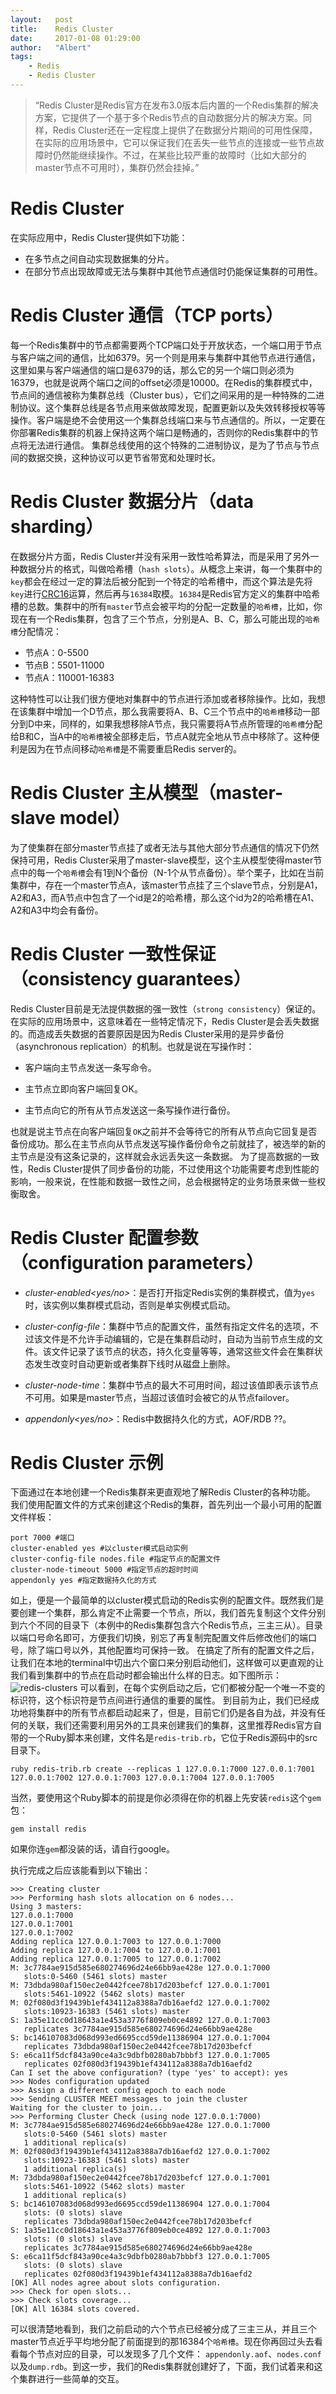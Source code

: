 ```yaml
---
layout:   post
title:    Redis Cluster
date:     2017-01-08 01:29:00
author:   "Albert"
tags:
    - Redis
    - Redis Cluster
---
```


> “Redis Cluster是Redis官方在发布3.0版本后内置的一个Redis集群的解决方案，它提供了一个基于多个Redis节点的自动数据分片的解决方案。同样，Redis Cluster还在一定程度上提供了在数据分片期间的可用性保障，在实际的应用场景中，它可以保证我们在丢失一些节点的连接或一些节点故障时仍然能继续操作。不过，在某些比较严重的故障时（比如大部分的master节点不可用时），集群仍然会挂掉。”

Redis Cluster
===

在实际应用中，Redis Cluster提供如下功能：

- 在多节点之间自动实现数据集的分片。 
- 在部分节点出现故障或无法与集群中其他节点通信时仍能保证集群的可用性。  

Redis Cluster 通信（TCP ports）
===
每一个Redis集群中的节点都需要两个TCP端口处于开放状态，一个端口用于节点与客户端之间的通信，比如6379。另一个则是用来与集群中其他节点进行通信，这里如果与客户端通信的端口是6379的话，那么它的另一个端口则必须为16379，也就是说两个端口之间的offset必须是10000。在Redis的集群模式中，节点间的通信被称为集群总线（Cluster bus），它们之间采用的是一种特殊的二进制协议。这个集群总线是各节点用来做故障发现，配置更新以及失效转移授权等等操作。客户端是绝不会使用这一个集群总线端口来与节点通信的。所以，一定要在你部署Redis集群的机器上保持这两个端口是畅通的，否则你的Redis集群中的节点将无法进行通信。
集群总线使用的这个特殊的二进制协议，是为了节点与节点间的数据交换，这种协议可以更节省带宽和处理时长。

Redis Cluster 数据分片（data sharding）
===

在数据分片方面，Redis Cluster并没有采用一致性哈希算法，而是采用了另外一种数据分片的格式，叫做哈希槽（`hash slots`）。从概念上来讲，每一个集群中的`key`都会在经过一定的算法后被分配到一个特定的哈希槽中，而这个算法是先将`key`进行[CRC16](https://en.wikipedia.org/wiki/Cyclic_redundancy_check)运算，然后再与`16384`取模。`16384`是Redis官方定义的集群中哈希槽的总数。集群中的所有`master`节点会被平均的分配一定数量的`哈希槽`，比如，你现在有一个Redis集群，包含了三个节点，分别是A、B、C，那么可能出现的`哈希槽`分配情况：

- 节点A：0-5500  
- 节点B：5501-11000  
- 节点A：110001-16383   

这种特性可以让我们很方便地对集群中的节点进行添加或者移除操作。比如，我想在该集群中增加一个D节点，那么我需要将A、B、C三个节点中的`哈希槽`移动一部分到D中来，同样的，如果我想移除A节点，我只需要将A节点所管理的`哈希槽`分配给B和C，当A中的`哈希槽`被全部移走后，节点A就完全地从节点中移除了。这种便利是因为在节点间移动`哈希槽`是不需要重启Redis server的。

Redis Cluster 主从模型（master-slave model）
===

为了使集群在部分master节点挂了或者无法与其他大部分节点通信的情况下仍然保持可用，Redis Cluster采用了master-slave模型，这个主从模型使得master节点中的每一个`哈希槽`会有1到N个备份（N-1个从节点备份）。举个栗子，比如在当前集群中，存在一个master节点A，该master节点挂了三个slave节点，分别是A1，A2和A3，而A节点中包含了一个id是2的哈希槽，那么这个id为2的哈希槽在A1、A2和A3中均会有备份。

Redis Cluster 一致性保证（consistency guarantees）
===

Redis Cluster目前是无法提供数据的强一致性（`strong consistency`）保证的。在实际的应用场景中，这意味着在一些特定情况下，Redis Cluster是会丢失数据的。而造成丢失数据的首要原因是因为Redis Cluster采用的是异步备份（asynchronous replication）的机制。也就是说在写操作时：

- 客户端向主节点发送一条写命令。

- 主节点立即向客户端回复OK。

- 主节点向它的所有从节点发送这一条写操作进行备份。

也就是说主节点在向客户端回复`OK`之前并不会等待它的所有从节点向它回复是否备份成功。那么在主节点向从节点发送写操作备份命令之前就挂了，被选举的新的主节点是没有这条记录的，这样就会永远丢失这一条数据。
为了提高数据的一致性，Redis Cluster提供了同步备份的功能，不过使用这个功能需要考虑到性能的影响，一般来说，在性能和数据一致性之间，总会根据特定的业务场景来做一些权衡取舍。

Redis Cluster 配置参数（configuration parameters）
===

- *cluster-enabled<yes/no>*：是否打开指定Redis实例的集群模式，值为`yes`时，该实例以集群模式启动，否则是单实例模式启动。

- *cluster-config-file<filename>*：集群中节点的配置文件，虽然有指定文件名的选项，不过该文件是不允许手动编辑的，它是在集群启动时，自动为当前节点生成的文件。该文件记录了该节点的状态，持久化变量等等，通常这些文件会在集群状态发生改变时自动更新或者集群下线时从磁盘上删除。

- *cluster-node-time<millseconds>*：集群中节点的最大不可用时间，超过该值即表示该节点不可用。如果是master节点，当超过该值时会被它的从节点failover。

- *appendonly<yes/no>*：Redis中数据持久化的方式，AOF/RDB ??。

Redis Cluster 示例
===
下面通过在本地创建一个Redis集群来更直观地了解Redis Cluster的各种功能。
我们使用配置文件的方式来创建这个Redis的集群，首先列出一个最小可用的配置文件样板：

```code
port 7000 #端口
cluster-enabled yes #以cluster模式启动实例
cluster-config-file nodes.file #指定节点的配置文件
cluster-node-timeout 5000 #指定节点的超时时间
appendonly yes #指定数据持久化的方式
```

如上，便是一个最简单的以cluster模式启动的Redis实例的配置文件。既然我们是要创建一个集群，那么肯定不止需要一个节点，所以，我们首先复制这个文件分别到六个不同的目录下（本例中的Redis集群包含六个Redis节点，三主三从）。目录以端口号命名即可，方便我们切换，别忘了再复制完配置文件后修改他们的端口号，除了端口号以外，其他配置均可保持一致。
在搞定了所有的配置文件之后，让我们在本地的terminal中切出六个窗口来分别启动他们，这样做可以更直观的让我们看到集群中的节点在启动时都会输出什么样的日志。如下图所示：
![redis-clusters](/img/redis-server-01.png)
可以看到，在每个实例启动之后，它们都被分配一个唯一不变的标识符，这个标识符是节点间进行通信的重要的属性。
到目前为止，我们已经成功地将集群中的所有节点都启动起来了，但是，目前它们仍是各自为战，并没有任何的关联，我们还需要利用另外的工具来创建我们的集群，这里推荐Redis官方自带的一个Ruby脚本来创建，文件名是`redis-trib.rb`，它位于Redis源码中的src目录下。

```code
ruby redis-trib.rb create --replicas 1 127.0.0.1:7000 127.0.0.1:7001 127.0.0.1:7002 127.0.0.1:7003 127.0.0.1:7004 127.0.0.1:7005
```

当然，要使用这个Ruby脚本的前提是你必须得在你的机器上先安装`redis`这个`gem`包： 

```code
gem install redis
```

如果你连`gem`都没装的话，请自行google。

执行完成之后应该能看到以下输出：

```code
>>> Creating cluster
>>> Performing hash slots allocation on 6 nodes...
Using 3 masters:
127.0.0.1:7000
127.0.0.1:7001
127.0.0.1:7002
Adding replica 127.0.0.1:7003 to 127.0.0.1:7000
Adding replica 127.0.0.1:7004 to 127.0.0.1:7001
Adding replica 127.0.0.1:7005 to 127.0.0.1:7002
M: 3c7784ae915d585e680274696d24e66bb9ae428e 127.0.0.1:7000
   slots:0-5460 (5461 slots) master
M: 73dbda980af150ec2e0442fcee78b17d203befcf 127.0.0.1:7001
   slots:5461-10922 (5462 slots) master
M: 02f080d3f19439b1ef434112a8388a7db16aefd2 127.0.0.1:7002
   slots:10923-16383 (5461 slots) master
S: 1a35e11cc0d18643a1e453a3776f809eb0ce4892 127.0.0.1:7003
   replicates 3c7784ae915d585e680274696d24e66bb9ae428e
S: bc146107083d068d993ed6695ccd59de11386904 127.0.0.1:7004
   replicates 73dbda980af150ec2e0442fcee78b17d203befcf
S: e6ca11f5dcf843a90ce4a3c9dbfb0280ab7bbbf3 127.0.0.1:7005
   replicates 02f080d3f19439b1ef434112a8388a7db16aefd2
Can I set the above configuration? (type 'yes' to accept): yes
>>> Nodes configuration updated
>>> Assign a different config epoch to each node
>>> Sending CLUSTER MEET messages to join the cluster
Waiting for the cluster to join...
>>> Performing Cluster Check (using node 127.0.0.1:7000)
M: 3c7784ae915d585e680274696d24e66bb9ae428e 127.0.0.1:7000
   slots:0-5460 (5461 slots) master
   1 additional replica(s)
M: 02f080d3f19439b1ef434112a8388a7db16aefd2 127.0.0.1:7002
   slots:10923-16383 (5461 slots) master
   1 additional replica(s)
M: 73dbda980af150ec2e0442fcee78b17d203befcf 127.0.0.1:7001
   slots:5461-10922 (5462 slots) master
   1 additional replica(s)
S: bc146107083d068d993ed6695ccd59de11386904 127.0.0.1:7004
   slots: (0 slots) slave
   replicates 73dbda980af150ec2e0442fcee78b17d203befcf
S: 1a35e11cc0d18643a1e453a3776f809eb0ce4892 127.0.0.1:7003
   slots: (0 slots) slave
   replicates 3c7784ae915d585e680274696d24e66bb9ae428e
S: e6ca11f5dcf843a90ce4a3c9dbfb0280ab7bbbf3 127.0.0.1:7005
   slots: (0 slots) slave
   replicates 02f080d3f19439b1ef434112a8388a7db16aefd2
[OK] All nodes agree about slots configuration.
>>> Check for open slots...
>>> Check slots coverage...
[OK] All 16384 slots covered.
```

可以很清楚地看到，我们之前启动的六个节点已经被分成了三主三从，并且三个master节点近乎平均地分配了前面提到的那16384个`哈希槽`。现在你再回过头去看看每个节点对应的目录，可以发现多了几个文件： `appendonly.aof`、`nodes.conf` 以及`dump.rdb`。到这一步，我们的Redis集群就创建好了，下面，我们试着来和这个集群进行一些简单的交互。
